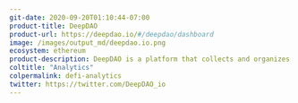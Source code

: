 ```yaml
---
git-date: 2020-09-20T01:10:44-07:00
product-title: DeepDAO
product-url: https://deepdao.io/#/deepdao/dashboard
image: /images/output_md/deepdao.io.png
ecosystem: ethereum
product-description: DeepDAO is a platform that collects and organizes a variety of quantitative and qualitative data about DAOs
coltitle: "Analytics"
colpermalink: defi-analytics
twitter: https://twitter.com/DeepDAO_io
---
```

